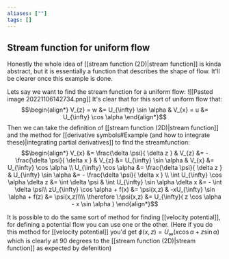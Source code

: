 ```yaml
---
aliases: [""]
tags: []
---
```


## Stream function for uniform flow
Honestly the whole idea of [[stream function (2D)|stream function]] is kinda abstract, but it is essentially a function that describes the shape of flow. It'll be clearer once this example is done.

Lets say we want to find the stream function for a uniform flow:
![[Pasted image 20221106142734.png]]
It's clear that for this sort of uniform flow that:
$$\begin{align*}
V_{z} = w &= U_{\infty} \sin \alpha & V_{x} = u &= U_{\infty} \cos \alpha 
\end{align*}$$
Then we can take the definition of [[stream function (2D)|stream function]] and the method for [[derivative symbols#Example (and how to integrate these)|integrating partial derivatives]] to find the streamfunction:
$$\begin{align*}
V_{x} &= \frac{\delta \psi}{ \delta z } & V_{z} &= - \frac{\delta \psi}{ \delta x }   &  V_{z}  &= U_{\infty} \sin \alpha & V_{x}  &= U_{\infty} \cos \alpha \\
 U_{\infty} \cos \alpha &= \frac{\delta \psi}{ \delta z } & U_{\infty} \sin \alpha &= - \frac{\delta \psi}{ \delta x } \\
\int U_{\infty} \cos \alpha \delta z &= \int \delta \psi & \int U_{\infty} \sin \alpha \delta x &= - \int \delta \psi\\
zU_{\infty} \cos \alpha + f(x) &= \psi(x,z) & -xU_{\infty} \sin \alpha + f(z) &= \psi(x,z)\\\\
\therefore \:\psi(x,z) &= U_{\infty}( z \cos \alpha - x \sin \alpha )
\end{align*}$$

It is possible to do the same sort of method for finding [[velocity potential]], for defining a potential flow you can use one or the other. (Here if you do this method for [[velocity potential]] you'd get $\phi(x,z)= U_{\infty}( x \cos \alpha + z \sin \alpha )$ which is clearly at 90 degrees to the [[stream function (2D)|stream function]] as expected by defenition)
